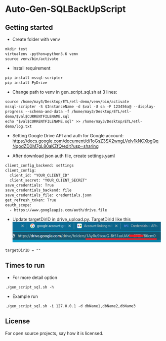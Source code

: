 # Auto-Gen-SQLBackUpScript

## Getting started
- Create folder with venv
```
mkdir test
virtualenv -python=python3.6 venv
source venv/bin/activate
```
- Install requirement
```
pip install mssql-scripter
pip install PyDrive
```
- Change path to venv in gen_script_sql.sh at 3 lines:
```
source /home/may3/Desktop/ETL/etl-demo/venv/bin/activate
mssql-scripter -S $InstanceName -d $val -U sa -P 123456a@ --display-progress --schema-and-data -f /home/may3/Desktop/ETL/etl-demo/$val$CURRENTFILENAME.sql
echo "$val$CURRENTFILENAME.sql" >> /home/may3/Desktop/ETL/etl-demo/log.txt
```
- Setting Google Drive API and auth for Google account: https://docs.google.com/document/d/1oGsZ3SX2wngLVelv1kNCXbgQqNqodZD0M7gL80aKZfQ/edit?usp=sharing

- After download json auth file, create settings.yaml
```
client_config_backend: settings
client_config:
  client_id: "YOUR_CLIENT_ID"
  client_secret: "YOUR_CLIENT_SECRET"
save_credentials: True
save_credentials_backend: file
save_credentials_file: credentials.json
get_refresh_token: True
oauth_scope:
  - https://www.googleapis.com/auth/drive.file
```

- Update targetDirID in drive_upload.py. TargetDirId like this ![img.png](img.png)
```
targetDirID = ""
```

## Times to run
- For more detail option
```
./gen_script_sql.sh -h 
```
- Example run
```
./gen_script_sql.sh -i 127.0.0.1 -d dbName1,dbName2,dbName3
```

## License
For open source projects, say how it is licensed.
